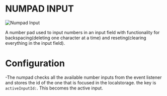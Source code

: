 # NUMPAD INPUT

![Numpad Input](https://i.postimg.cc/DyJrDM0F/numpad.png)

A number pad used to input numbers in an input field with functionality for backspacing(deleting one character at a time) and reseting(clearing everything in the input field).

# Configuration
-The numpad checks all the available number inputs from the event listener and stores the id of the one that is focused in the localstorage. the key is `activeInputId:`. This becomes the active input.
